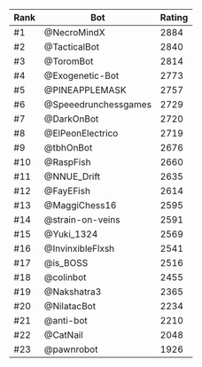 Rank|Bot|Rating
---|---|---
#1|@NecroMindX|2884
#2|@TacticalBot|2840
#3|@ToromBot|2814
#4|@Exogenetic-Bot|2773
#5|@PINEAPPLEMASK|2757
#6|@Speeedrunchessgames|2729
#7|@DarkOnBot|2720
#8|@ElPeonElectrico|2719
#9|@tbhOnBot|2676
#10|@RaspFish|2660
#11|@NNUE_Drift|2635
#12|@FayEFish|2614
#13|@MaggiChess16|2595
#14|@strain-on-veins|2591
#15|@Yuki_1324|2569
#16|@InvinxibleFlxsh|2541
#17|@is_BOSS|2516
#18|@colinbot|2455
#19|@Nakshatra3|2365
#20|@NilatacBot|2234
#21|@anti-bot|2210
#22|@CatNail|2048
#23|@pawnrobot|1926
